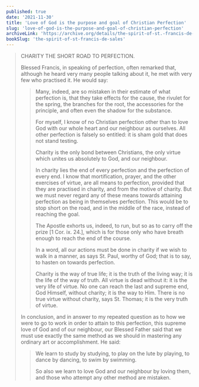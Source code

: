 ```yaml
---
published: true
date: '2021-11-30'
title: 'Love of God is the purpose and goal of Christian Perfection'
slug: 'love-of-god-is-the-purpose-and-goal-of-christian-perfection'
archiveLink: 'https://archive.org/details/the-spirit-of-st.-francis-de-sales/page/50/mode/1up?view=theater'
bookSlug: 'the-spirit-of-st-francis-de-sales'
---
```


> CHARITY THE SHORT ROAD TO PERFECTION.
>
> Blessed Francis, in speaking of perfection, often remarked that, although he heard very many people talking about it, he met with very few who practised it. He would say:
>
>> Many, indeed, are so mistaken in their estimate of what perfection is, that they take effects for the cause, the rivulet for the spring, the branches for the root, the accessories for the principle, and often even the shadow for the substance.
>>
>> For myself, I know of no Christian perfection other than to love God with our whole heart and our neighbour as ourselves. All other perfection is falsely so entitled: it is sham gold that does not stand testing.
>>
>> Charity is the only bond between Christians, the only virtue which unites us absolutely to God, and our neighbour.
>>
>> In charity lies the end of every perfection and the perfection of every end. I know that mortification, prayer, and the other exercises of virtue, are all means to perfection, provided that they are practised in charity, and from the motive of charity. But we must never regard any of these means towards attaining perfection as being in themselves perfection. This would be to stop short on the road, and in the middle of the race, instead of reaching the goal.
>>
>> The Apostle exhorts us, indeed, to run, but so as to carry off the prize [1 Cor. ix. 24.], which is for those only who have breath enough to reach the end of the course.
>>
>> In a word, all our actions must be done in charity if we wish to walk in a manner, as says St. Paul, worthy of God; that is to say, to hasten on towards perfection.
>>
>> Charity is the way of true life; it is the truth of the living way; it is the life of the way of truth. All virtue is dead without it: it is the very life of virtue. No one can reach the last and supreme end, God Himself, without charity; it is the way to Him. There is no true virtue without charity, says St. Thomas; it is the very truth of virtue.
>
> In conclusion, and in answer to my repeated question as to how we were to go to work in order to attain to this perfection, this supreme love of God and of our neighbour, our Blessed Father said that we must use exactly the same method as we should in mastering any ordinary art or accomplishment. He said:
>
>> We learn to study by studying, to play on the lute by playing, to dance by dancing, to swim by swimming.
>>
>> So also we learn to love God and our neighbour by loving them, and those who attempt any other method are mistaken.